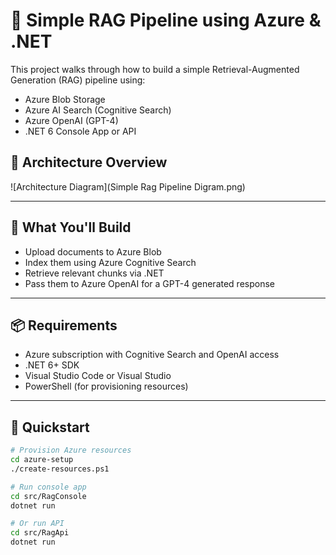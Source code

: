 # 🧠 Simple RAG Pipeline using Azure & .NET

This project walks through how to build a simple Retrieval-Augmented Generation (RAG) pipeline using:

- Azure Blob Storage
- Azure AI Search (Cognitive Search)
- Azure OpenAI (GPT-4)
- .NET 6 Console App or API

## 🧠 Architecture Overview

![Architecture Diagram](Simple Rag Pipeline Digram.png)

---

## 🔧 What You'll Build

- Upload documents to Azure Blob
- Index them using Azure Cognitive Search
- Retrieve relevant chunks via .NET
- Pass them to Azure OpenAI for a GPT-4 generated response

---

## 📦 Requirements

- Azure subscription with Cognitive Search and OpenAI access
- .NET 6+ SDK
- Visual Studio Code or Visual Studio
- PowerShell (for provisioning resources)

---

## 🚀 Quickstart

```bash
# Provision Azure resources
cd azure-setup
./create-resources.ps1

# Run console app
cd src/RagConsole
dotnet run

# Or run API
cd src/RagApi
dotnet run

